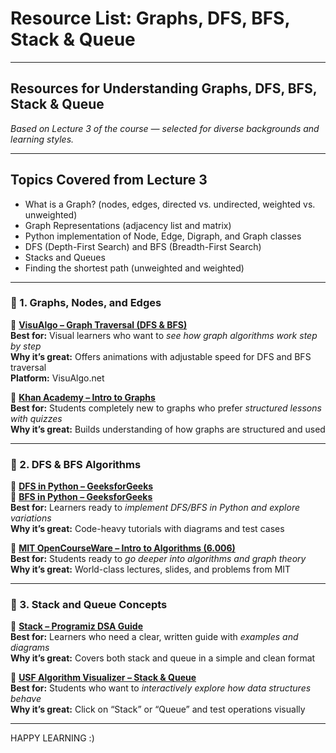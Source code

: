 # Resource List: Graphs, DFS, BFS, Stack & Queue

---

## Resources for Understanding Graphs, DFS, BFS, Stack & Queue  
*Based on Lecture 3 of the course — selected for diverse backgrounds and learning styles.*

---

## Topics Covered from Lecture 3
- What is a Graph? (nodes, edges, directed vs. undirected, weighted vs. unweighted)
- Graph Representations (adjacency list and matrix)
- Python implementation of Node, Edge, Digraph, and Graph classes
- DFS (Depth-First Search) and BFS (Breadth-First Search)
- Stacks and Queues
- Finding the shortest path (unweighted and weighted)

---

### 🔹 1. Graphs, Nodes, and Edges

🔗 [**VisuAlgo – Graph Traversal (DFS & BFS)**](https://visualgo.net/en/dfsbfs)  
**Best for:** Visual learners who want to *see how graph algorithms work step by step*  
**Why it’s great:** Offers animations with adjustable speed for DFS and BFS traversal  
**Platform:** VisuAlgo.net

🔗 [**Khan Academy – Intro to Graphs**](https://www.khanacademy.org/computing/computer-science/algorithms/graph-representation)  
**Best for:** Students completely new to graphs who prefer *structured lessons with quizzes*  
**Why it’s great:** Builds understanding of how graphs are structured and used  


---

### 🔹 2. DFS & BFS Algorithms

🔗 [**DFS in Python – GeeksforGeeks**](https://www.geeksforgeeks.org/depth-first-search-or-dfs-for-a-graph/)  
🔗 [**BFS in Python – GeeksforGeeks**](https://www.geeksforgeeks.org/breadth-first-search-or-bfs-for-a-graph/)  
**Best for:** Learners ready to *implement DFS/BFS in Python and explore variations*  
**Why it’s great:** Code-heavy tutorials with diagrams and test cases  


🔗 [**MIT OpenCourseWare – Intro to Algorithms (6.006)**](https://ocw.mit.edu/courses/6-006-introduction-to-algorithms-fall-2011/)  
**Best for:** Students ready to *go deeper into algorithms and graph theory*  
**Why it’s great:** World-class lectures, slides, and problems from MIT  


---

### 🔹 3. Stack and Queue Concepts

🔗 [**Stack – Programiz DSA Guide**](https://www.programiz.com/dsa/stack)  
**Best for:** Learners who need a clear, written guide with *examples and diagrams*  
**Why it’s great:** Covers both stack and queue in a simple and clean format  


🔗 [**USF Algorithm Visualizer – Stack & Queue**](https://www.cs.usfca.edu/~galles/visualization/Algorithms.html)  
**Best for:** Students who want to *interactively explore how data structures behave*  
**Why it’s great:** Click on “Stack” or “Queue” and test operations visually  


---
HAPPY LEARNING :) 
